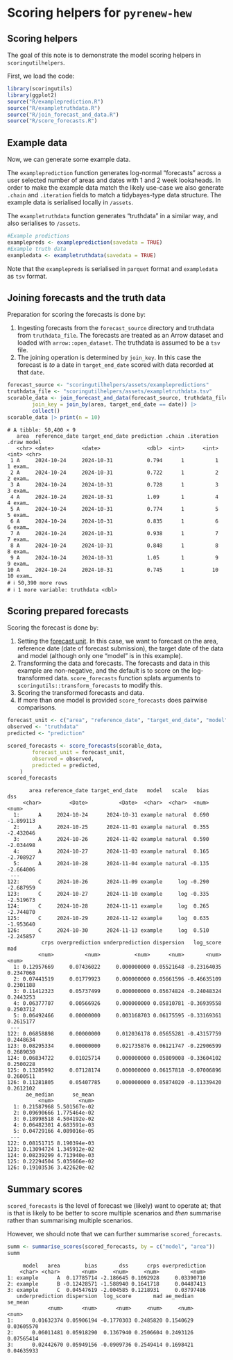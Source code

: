 # Scoring helpers for `pyrenew-hew`


## Scoring helpers

The goal of this note is to demonstrate the model scoring helpers in
`scoringutilhelpers`.

First, we load the code:

``` r
library(scoringutils)
library(ggplot2)
source("R/exampleprediction.R")
source("R/exampletruthdata.R")
source("R/join_forecast_and_data.R")
source("R/score_forecasts.R")
```

## Example data

Now, we can generate some example data.

The `exampleprediction` function generates log-normal “forecasts” across
a user selected number of areas and dates with 1 and 2 week lookaheads.
In order to make the example data match the likely use-case we also
generate `.chain` and `.iteration` fields to match a tidybayes-type data
structure. The example data is serialised locally in `/assets`.

The `exampletruthdata` function generates “truthdata” in a similar way,
and also serialises to `/assets`.

``` r
#Example predictions
examplepreds <- exampleprediction(savedata = TRUE)
#Example truth data
exampledata <- exampletruthdata(savedata = TRUE)
```

Note that the `examplepreds` is serialised in `parquet` format and
`exampledata` as `tsv` format.

## Joining forecasts and the truth data

Preparation for scoring the forecasts is done by:

1.  Ingesting forecasts from the `forecast_source` directory and
    truthdata from `truthdata_file`. The forecasts are treated as an
    Arrow dataset and loaded with `arrow::open_dataset`. The truthdata
    is assumed to be a `tsv` file.
2.  The joining operation is determined by `join_key`. In this case the
    forecast is *to* a date in `target_end_date` scored with data
    recorded at that `date`.

``` r
forecast_source <- "scoringutilhelpers/assets/examplepredictions"
truthdata_file <- "scoringutilhelpers/assets/exampletruthdata.tsv"
scorable_data <- join_forecast_and_data(forecast_source, truthdata_file,
        join_key = join_by(area, target_end_date == date)) |>
        collect()
scorable_data |> print(n = 10)
```

    # A tibble: 50,400 × 9
       area  reference_date target_end_date prediction .chain .iteration .draw model
       <chr> <date>         <date>               <dbl>  <int>      <int> <int> <chr>
     1 A     2024-10-24     2024-10-31           0.794      1          1     1 exam…
     2 A     2024-10-24     2024-10-31           0.722      1          2     2 exam…
     3 A     2024-10-24     2024-10-31           0.728      1          3     3 exam…
     4 A     2024-10-24     2024-10-31           1.09       1          4     4 exam…
     5 A     2024-10-24     2024-10-31           0.774      1          5     5 exam…
     6 A     2024-10-24     2024-10-31           0.835      1          6     6 exam…
     7 A     2024-10-24     2024-10-31           0.938      1          7     7 exam…
     8 A     2024-10-24     2024-10-31           0.848      1          8     8 exam…
     9 A     2024-10-24     2024-10-31           1.05       1          9     9 exam…
    10 A     2024-10-24     2024-10-31           0.745      1         10    10 exam…
    # ℹ 50,390 more rows
    # ℹ 1 more variable: truthdata <dbl>

## Scoring prepared forecasts

Scoring the forecast is done by:

1.  Setting the [forecast
    unit](https://epiforecasts.io/scoringutils/dev/index.html#the-forecast-unit).
    In this case, we want to forecast on the area, reference date (date
    of forecast submission), the target date of the data and model
    (although only one “model” is in this example).
2.  Transforming the data and forecasts. The forecasts and data in this
    example are non-negative, and the default is to score on the
    log-transformed data. `score_forecasts` function splats arguments to
    `scoringutils::transform_forecasts` to modify this.
3.  Scoring the transformed forecasts and data.
4.  If more than one model is provided `score_forecasts` does pairwise
    comparisons.

``` r
forecast_unit <- c("area", "reference_date", "target_end_date", "model")
observed <- "truthdata"
predicted <- "prediction"

scored_forecasts <- score_forecasts(scorable_data,
        forecast_unit = forecast_unit,
        observed = observed,
        predicted = predicted,
    )
scored_forecasts
```

           area reference_date target_end_date   model   scale   bias       dss
         <char>         <Date>          <Date>  <char>  <char>  <num>     <num>
      1:      A     2024-10-24      2024-10-31 example natural  0.690 -1.899113
      2:      A     2024-10-25      2024-11-01 example natural  0.355 -2.432046
      3:      A     2024-10-26      2024-11-02 example natural  0.590 -2.034498
      4:      A     2024-10-27      2024-11-03 example natural  0.165 -2.708927
      5:      A     2024-10-28      2024-11-04 example natural -0.135 -2.664006
     ---
    122:      C     2024-10-26      2024-11-09 example     log -0.290 -2.687959
    123:      C     2024-10-27      2024-11-10 example     log -0.335 -2.519673
    124:      C     2024-10-28      2024-11-11 example     log  0.265 -2.744870
    125:      C     2024-10-29      2024-11-12 example     log  0.635 -1.953640
    126:      C     2024-10-30      2024-11-13 example     log  0.510 -2.245857
               crps overprediction underprediction dispersion   log_score       mad
              <num>          <num>           <num>      <num>       <num>     <num>
      1: 0.12957669     0.07436022     0.000000000 0.05521648 -0.23164035 0.2347068
      2: 0.07441519     0.01779923     0.000000000 0.05661596 -0.46635109 0.2301188
      3: 0.11412323     0.05737499     0.000000000 0.05674824 -0.24048324 0.2443253
      4: 0.06377707     0.00566926     0.000000000 0.05810781 -0.36939558 0.2503712
      5: 0.06492466     0.00000000     0.003168703 0.06175595 -0.33169361 0.2615177
     ---
    122: 0.06858898     0.00000000     0.012036178 0.05655281 -0.43157759 0.2448634
    123: 0.08295334     0.00000000     0.021735876 0.06121747 -0.22906599 0.2689030
    124: 0.06834722     0.01025714     0.000000000 0.05809008 -0.33604102 0.2500228
    125: 0.13285992     0.07128174     0.000000000 0.06157818 -0.07006896 0.2600511
    126: 0.11281805     0.05407785     0.000000000 0.05874020 -0.11339420 0.2612102
          ae_median      se_mean
              <num>        <num>
      1: 0.21587968 5.501567e-02
      2: 0.09690666 1.775464e-02
      3: 0.18998518 4.504192e-02
      4: 0.06482301 4.683591e-03
      5: 0.04729166 4.089016e-05
     ---
    122: 0.08151715 8.190394e-03
    123: 0.13094724 1.345912e-02
    124: 0.08239299 4.713940e-03
    125: 0.22294504 5.035666e-02
    126: 0.19103536 3.422620e-02

## Summary scores

`scored_forecasts` is the level of forecast we (likely) want to operate
at; that is that is likely to be better to score multiple scenarios and
*then* summarise rather than summarising multiple scenarios.

However, we should note that we can further summarise
`scored_forecasts`.

``` r
summ <- summarise_scores(scored_forecasts, by = c("model", "area"))
summ
```

         model   area        bias       dss      crps overprediction
        <char> <char>       <num>     <num>     <num>          <num>
    1: example      A  0.17785714 -2.186645 0.1092928     0.03390710
    2: example      B -0.12428571 -1.588940 0.1641718     0.04487413
    3: example      C  0.04547619 -2.004585 0.1218931     0.03797486
       underprediction dispersion  log_score       mad ae_median    se_mean
                 <num>      <num>      <num>     <num>     <num>      <num>
    1:      0.01632374 0.05906194 -0.1770303 0.2485820 0.1540629 0.03605570
    2:      0.06011481 0.05918290  0.1367940 0.2506604 0.2493126 0.07565414
    3:      0.02442670 0.05949156 -0.0909736 0.2549414 0.1698421 0.04635933
